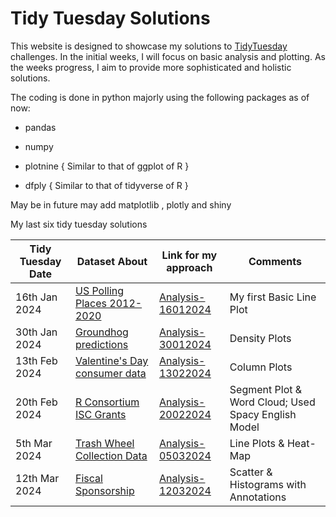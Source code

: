 # Tidy Tuesday Solutions

This website is designed to showcase my solutions to [TidyTuesday](https://github.com/rfordatascience/tidytuesday) challenges. In the initial weeks, I will focus on basic analysis and plotting. As the weeks progress, I aim to provide more sophisticated and holistic solutions.

The coding is done in python majorly using the following packages as of now:

-   pandas

-   numpy

-   plotnine { Similar to that of ggplot of R }

-   dfply { Similar to that of tidyverse of R }

May be in future may add matplotlib , plotly and shiny

My last six tidy tuesday solutions

| Tidy Tuesday Date | Dataset About                                                                                                              | Link for my approach                                   | Comments                                            |
|------------------|-------------------|------------------|------------------|
| 16th Jan 2024     | [US Polling Places 2012-2020](https://github.com/rfordatascience/tidytuesday/blob/master/data/2024/2024-01-16/readme.md)   | [Analysis-16012024](tidy-analysis/16012024/index.html) | My first Basic Line Plot                            |
| 30th Jan 2024     | [Groundhog predictions](https://github.com/rfordatascience/tidytuesday/blob/master/data/2024/2024-01-30/readme.md)         | [Analysis-30012024](tidy-analysis/30012024/index.html) | Density Plots                                       |
| 13th Feb 2024     | [Valentine's Day consumer data](https://github.com/rfordatascience/tidytuesday/blob/master/data/2024/2024-02-13/readme.md) | [Analysis-13022024](tidy-analysis/13022024/index.html) | Column Plots                                        |
| 20th Feb 2024     | [R Consortium ISC Grants](https://github.com/rfordatascience/tidytuesday/blob/master/data/2024/2024-02-20/readme.md)       | [Analysis-20022024](tidy-analysis/20022024/index.html) | Segment Plot & Word Cloud; Used Spacy English Model |
| 5th Mar 2024      | [Trash Wheel Collection Data](https://github.com/rfordatascience/tidytuesday/blob/master/data/2024/2024-03-05/readme.md)   | [Analysis-05032024](tidy-analysis/05032024/index.html) | Line Plots & Heat-Map                               |
| 12th Mar 2024     | [Fiscal Sponsorship](https://github.com/rfordatascience/tidytuesday/blob/master/data/2024/2024-03-12/readme.md)            | [Analysis-12032024](tidy-analysis/12032024/index.html) | Scatter & Histograms with Annotations               |